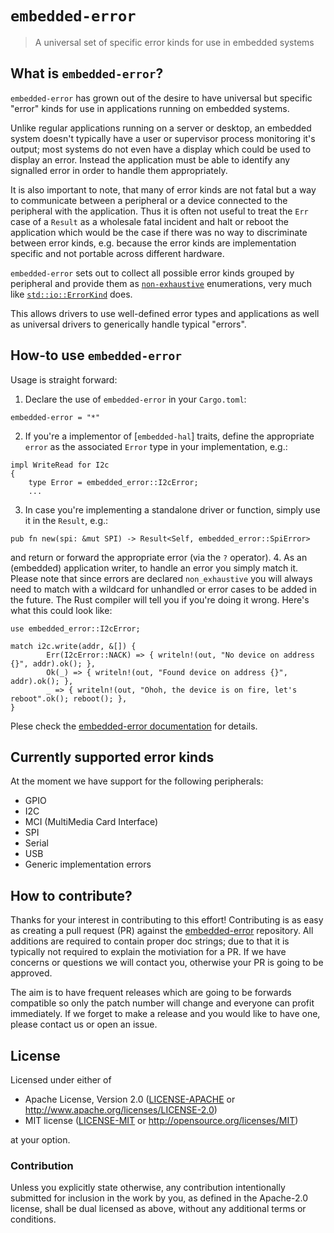 # `embedded-error`

> A universal set of specific error kinds for use in embedded systems

## What is `embedded-error`?

`embedded-error` has grown out of the desire to have universal but specific
"error" kinds for use in applications running on embedded systems.

Unlike regular applications running on a server or desktop, an embedded system
doesn't typically have a user or supervisor process monitoring it's output;
most systems do not even have a display which could be used to display an
error.  Instead the application must be able to identify any signalled error in
order to handle them appropriately.

It is also important to note, that many of error kinds are not fatal but a way
to communicate between a peripheral or a device connected to the peripheral
with the application. Thus it is often not useful to treat the `Err` case of a
`Result` as a wholesale fatal incident and halt or reboot the application which
would be the case if there was no way to discriminate between error kinds, e.g.
because the error kinds are implementation specific and not portable across
different hardware.

`embedded-error` sets out to collect all possible error kinds grouped by
peripheral and provide them as
[`non-exhaustive`](https://doc.rust-lang.org/reference/attributes/type_system.html#the-non_exhaustive-attribute)
enumerations, very much like
[`std::io::ErrorKind`](https://doc.rust-lang.org/std/io/enum.ErrorKind.html)
does.

This allows drivers to use well-defined error types and applications as well
as universal drivers to generically handle typical "errors".

## How-to use `embedded-error`

Usage is straight forward:

1. Declare the use of `embedded-error` in your `Cargo.toml`:
```
embedded-error = "*"
```
2. If you're a implementor of [`embedded-hal`] traits, define the appropriate
   `error` as the associated `Error` type in your implementation, e.g.:
```
impl WriteRead for I2c
{
    type Error = embedded_error::I2cError;
    ...
```
3. In case you're implementing a standalone driver or function, simply use it
   in the `Result`, e.g.:
```
pub fn new(spi: &mut SPI) -> Result<Self, embedded_error::SpiError>
```
   and return or forward the appropriate error (via the `?` operator).
4. As an (embedded) application writer, to handle an error you simply match it.
   Please note that since errors are declared `non_exhaustive` you will always
   need to match with a wildcard for unhandled or error cases to be added in the
   future. The Rust compiler will tell you if you're doing it wrong. Here's
   what this could look like:

```
use embedded_error::I2cError;

match i2c.write(addr, &[]) {
        Err(I2cError::NACK) => { writeln!(out, "No device on address {}", addr).ok(); },
        Ok(_) => { writeln!(out, "Found device on address {}", addr).ok(); },
        _ => { writeln!(out, "Ohoh, the device is on fire, let's reboot".ok(); reboot(); },
}
```

Plese check the [embedded-error documentation] for details.

## Currently supported error kinds

At the moment we have support for the following peripherals:

* GPIO
* I2C
* MCI (MultiMedia Card Interface)
* SPI
* Serial
* USB
* Generic implementation errors

## How to contribute?

Thanks for your interest in contributing to this effort! Contributing is as
easy as creating a pull request (PR) against the [embedded-error] repository.
All additions are required to contain proper doc strings; due to that it is
typically not required to explain the motiviation for a PR. If we have concerns
or questions we will contact you, otherwise your PR is going to be approved.

The aim is to have frequent releases which are going to be forwards compatible
so only the patch number will change and everyone can profit immediately. If we
forget to make a release and you would like to have one, please contact us or
open an issue.

## License

Licensed under either of

- Apache License, Version 2.0 ([LICENSE-APACHE](LICENSE-APACHE) or
  http://www.apache.org/licenses/LICENSE-2.0)
- MIT license ([LICENSE-MIT](LICENSE-MIT) or http://opensource.org/licenses/MIT)

at your option.

### Contribution

Unless you explicitly state otherwise, any contribution intentionally submitted
for inclusion in the work by you, as defined in the Apache-2.0 license, shall be
dual licensed as above, without any additional terms or conditions.

[embedded-error documentation]: https://docs.rs/embedded-error
[embedded-error]: https://github.com/therealprof/embedded-error
[embedded-hal]: https://github.com/rust-embedded/embedded-hal
